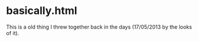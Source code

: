 # basically.html

This is a old thing I threw together back in the days (17/05/2013 by the looks of it).
